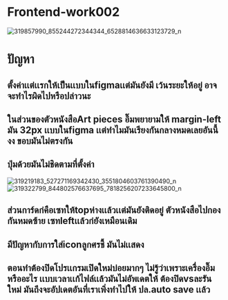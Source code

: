 # Frontend-work002

![319857990_855244272344344_6528814636633123729_n](https://user-images.githubusercontent.com/86364342/207651025-9e75002b-0532-4885-80b9-6951259cefc1.png)
# ปัญหา
## ตั้งค่าเเต่เเรกให้เป็นเเบบในfigmaเเต่มันยังมี เว้นระยะให้อยู่ อาจจะทำไรผิดไปหรือปล่าวนะ
## ในส่วนของตัวหนังสือArt pieces อิ๊มพยายามให้ margin-left มัน 32px เเบบในfigma เเต่ทำไมมันเรียงกันกลางหมดเลยอันนี้งง ขอบมันไม่ตรงกัน
## ปุ่มด้วยมันไม่ชิดตามที่ตั้งค่า
![319219183_527271169342430_3551804603761390490_n](https://user-images.githubusercontent.com/86364342/207651937-6cd766a8-a513-4937-b670-635c679be897.png)
![319322799_844802576637695_7818256207233645800_n](https://user-images.githubusercontent.com/86364342/207651950-251f9516-1d7e-4973-8c62-8b0183dfce30.png)
## ส่วนการ์ดก่คือเซทให้topห่างเเล้วเเต่มันยังติดอยู่ ตัวหนังสือไปกองกันหมดซ้าย เซทleftเเล้วก่ยังเหมือนเดิม
## มีปัญหากับการใส่iconลูกศรชี้ มันไม่เเสดง
## ตอนทำต้องปิดโปรเเกรมเปิดใหม่บ่อยมากๆ ไม่รู้ว่าเพราะเครื่องอิ๊มหรืออะไร เเบบเวลาเเก้ไฟล์เเล้วมันไม่อัพเดตให้ ต้องปิดvsละรันใหม่ มันถึงจะอัปเดตอันที่เราเพิ่งทำไปให้ ปล.auto save เเล้ว
